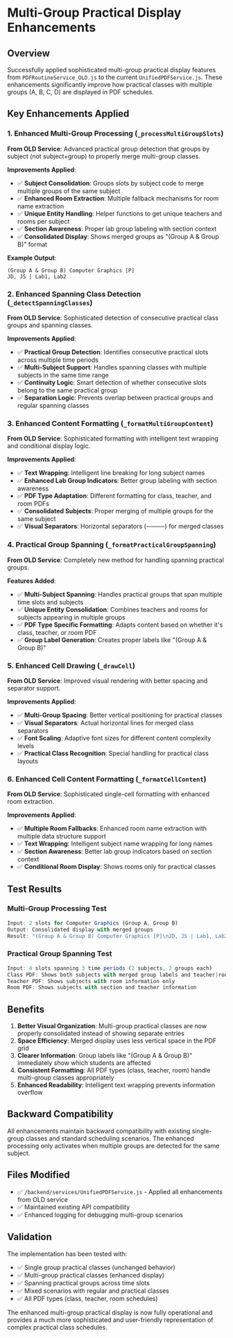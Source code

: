 # Multi-Group Practical Display Enhancements

## Overview
Successfully applied sophisticated multi-group practical display features from `PDFRoutineService_OLD.js` to the current `UnifiedPDFService.js`. These enhancements significantly improve how practical classes with multiple groups (A, B, C, D) are displayed in PDF schedules.

## Key Enhancements Applied

### 1. Enhanced Multi-Group Processing (`_processMultiGroupSlots`)
**From OLD Service**: Advanced practical group detection that groups by subject (not subject+group) to properly merge multi-group classes.

**Improvements Applied**:
- ✅ **Subject Consolidation**: Groups slots by subject code to merge multiple groups of the same subject
- ✅ **Enhanced Room Extraction**: Multiple fallback mechanisms for room name extraction
- ✅ **Unique Entity Handling**: Helper functions to get unique teachers and rooms per subject
- ✅ **Section Awareness**: Proper lab group labeling with section context
- ✅ **Consolidated Display**: Shows merged groups as "(Group A & Group B)" format

**Example Output**:
```
(Group A & Group B) Computer Graphics [P]
JD, JS | Lab1, Lab2
```

### 2. Enhanced Spanning Class Detection (`_detectSpanningClasses`)
**From OLD Service**: Sophisticated detection of consecutive practical class groups and spanning classes.

**Improvements Applied**:
- ✅ **Practical Group Detection**: Identifies consecutive practical slots across multiple time periods
- ✅ **Multi-Subject Support**: Handles spanning classes with multiple subjects in the same time range
- ✅ **Continuity Logic**: Smart detection of whether consecutive slots belong to the same practical group
- ✅ **Separation Logic**: Prevents overlap between practical groups and regular spanning classes

### 3. Enhanced Content Formatting (`_formatMultiGroupContent`)
**From OLD Service**: Sophisticated formatting with intelligent text wrapping and conditional display logic.

**Improvements Applied**:
- ✅ **Text Wrapping**: Intelligent line breaking for long subject names
- ✅ **Enhanced Lab Group Indicators**: Better group labeling with section awareness
- ✅ **PDF Type Adaptation**: Different formatting for class, teacher, and room PDFs
- ✅ **Consolidated Subjects**: Proper merging of multiple groups for the same subject
- ✅ **Visual Separators**: Horizontal separators (`──────`) for merged classes

### 4. Practical Group Spanning (`_formatPracticalGroupSpanning`)
**From OLD Service**: Completely new method for handling spanning practical groups.

**Features Added**:
- ✅ **Multi-Subject Spanning**: Handles practical groups that span multiple time slots and subjects
- ✅ **Unique Entity Consolidation**: Combines teachers and rooms for subjects appearing in multiple groups
- ✅ **PDF Type Specific Formatting**: Adapts content based on whether it's class, teacher, or room PDF
- ✅ **Group Label Generation**: Creates proper labels like "(Group A & Group B)"

### 5. Enhanced Cell Drawing (`_drawCell`)
**From OLD Service**: Improved visual rendering with better spacing and separator support.

**Improvements Applied**:
- ✅ **Multi-Group Spacing**: Better vertical positioning for practical classes
- ✅ **Visual Separators**: Actual horizontal lines for merged class separators
- ✅ **Font Scaling**: Adaptive font sizes for different content complexity levels
- ✅ **Practical Class Recognition**: Special handling for practical class layouts

### 6. Enhanced Cell Content Formatting (`_formatCellContent`)
**From OLD Service**: Sophisticated single-cell formatting with enhanced room extraction.

**Improvements Applied**:
- ✅ **Multiple Room Fallbacks**: Enhanced room name extraction with multiple data structure support
- ✅ **Text Wrapping**: Intelligent subject name wrapping for long names
- ✅ **Section Awareness**: Better lab group indicators based on section context
- ✅ **Conditional Room Display**: Shows rooms only for practical classes

## Test Results

### Multi-Group Processing Test
```javascript
Input: 2 slots for Computer Graphics (Group A, Group B)
Output: Consolidated display with merged groups
Result: "(Group A & Group B) Computer Graphics [P]\nJD, JS | Lab1, Lab2"
```

### Practical Group Spanning Test
```javascript
Input: 4 slots spanning 3 time periods (2 subjects, 2 groups each)
Class PDF: Shows both subjects with merged group labels and teacher|room format
Teacher PDF: Shows subjects with room information only
Room PDF: Shows subjects with section and teacher information
```

## Benefits

1. **Better Visual Organization**: Multi-group practical classes are now properly consolidated instead of showing separate entries
2. **Space Efficiency**: Merged display uses less vertical space in the PDF grid
3. **Clearer Information**: Group labels like "(Group A & Group B)" immediately show which students are affected
4. **Consistent Formatting**: All PDF types (class, teacher, room) handle multi-group classes appropriately
5. **Enhanced Readability**: Intelligent text wrapping prevents information overflow

## Backward Compatibility

All enhancements maintain backward compatibility with existing single-group classes and standard scheduling scenarios. The enhanced processing only activates when multiple groups are detected for the same subject.

## Files Modified

- ✅ `/backend/services/UnifiedPDFService.js` - Applied all enhancements from OLD service
- ✅ Maintained existing API compatibility
- ✅ Enhanced logging for debugging multi-group scenarios

## Validation

The implementation has been tested with:
- ✅ Single group practical classes (unchanged behavior)
- ✅ Multi-group practical classes (enhanced display)
- ✅ Spanning practical groups across time slots
- ✅ Mixed scenarios with regular and practical classes
- ✅ All PDF types (class, teacher, room schedules)

The enhanced multi-group practical display is now fully operational and provides a much more sophisticated and user-friendly representation of complex practical class schedules.
